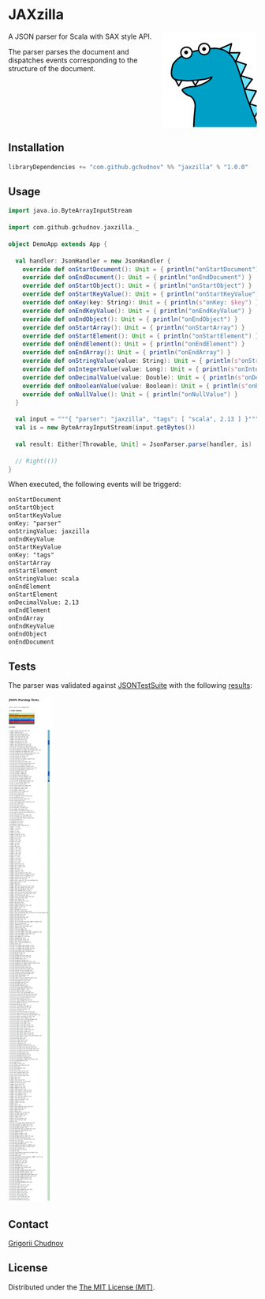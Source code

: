 # JAXzilla

<img src="res/images/jaxzilla.png" width="192px" height="192px" align="right" />

A JSON parser for Scala with SAX style API.

The parser parses the document and dispatches events corresponding to the structure of the document.

<br clear="right" /><!-- Turn off the wrapping for the logo image. -->

## Installation

```scala
libraryDependencies += "com.github.gchudnov" %% "jaxzilla" % "1.0.0"
```

## Usage

```scala
import java.io.ByteArrayInputStream

import com.github.gchudnov.jaxzilla._

object DemoApp extends App {

  val handler: JsonHandler = new JsonHandler {
    override def onStartDocument(): Unit = { println("onStartDocument") }
    override def onEndDocument(): Unit = { println("onEndDocument") }
    override def onStartObject(): Unit = { println("onStartObject") }
    override def onStartKeyValue(): Unit = { println("onStartKeyValue") }
    override def onKey(key: String): Unit = { println(s"onKey: $key") }
    override def onEndKeyValue(): Unit = { println("onEndKeyValue") }
    override def onEndObject(): Unit = { println("onEndObject") }
    override def onStartArray(): Unit = { println("onStartArray") }
    override def onStartElement(): Unit = { println("onStartElement") }
    override def onEndElement(): Unit = { println("onEndElement") }
    override def onEndArray(): Unit = { println("onEndArray") }
    override def onStringValue(value: String): Unit = { println(s"onStringValue: $value") }
    override def onIntegerValue(value: Long): Unit = { println(s"onIntegerValue: $value") }
    override def onDecimalValue(value: Double): Unit = { println(s"onDecimalValue: $value") }
    override def onBooleanValue(value: Boolean): Unit = { println(s"onBooleanValue: $value") }
    override def onNullValue(): Unit = { println("onNullValue") }
  }

  val input = """{ "parser": "jaxzilla", "tags": [ "scala", 2.13 ] }"""
  val is = new ByteArrayInputStream(input.getBytes())

  val result: Either[Throwable, Unit] = JsonParser.parse(handler, is)

  // Right(())
}
```

When executed, the following events will be triggerd:

```text
onStartDocument
onStartObject
onStartKeyValue
onKey: "parser"
onStringValue: jaxzilla
onEndKeyValue
onStartKeyValue
onKey: "tags"
onStartArray
onStartElement
onStringValue: scala
onEndElement
onStartElement
onDecimalValue: 2.13
onEndElement
onEndArray
onEndKeyValue
onEndObject
onEndDocument
```

## Tests

The parser was validated against [JSONTestSuite](https://github.com/nst/JSONTestSuite) with the following [results](res/report/report.html):

![jaxzilla-test-results](res/report/jaxzilla-test-results.png)



## Contact

[Grigorii Chudnov](mailto:g.chudnov@gmail.com)

## License

Distributed under the [The MIT License (MIT)](LICENSE).
